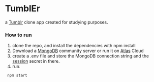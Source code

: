 # TumblEr

a [Tumblr](tumblr.com) clone app created for studying purposes.

### How to run

1. clone the repo, and install the dependencies with npm install
2. Download a [MongoDB](https://www.mongodb.com/try/download/community) community server or run it on [Atlas](https://account.mongodb.com/account/register?signedOut=true) Cloud
3. create a .env file and store the MongoDB connection string and the [session](https://www.npmjs.com/package/express-session) secret in there.
4. run:
```
 npm start
```